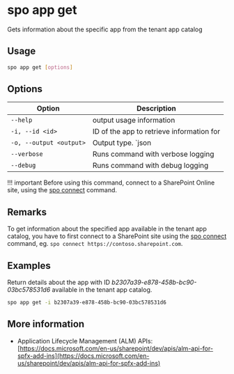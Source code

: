 # spo app get

Gets information about the specific app from the tenant app catalog

## Usage

```sh
spo app get [options]
```

## Options

Option|Description
------|-----------
`--help`|output usage information
`-i, --id <id>`|ID of the app to retrieve information for
`-o, --output <output>`|Output type. `json|text`. Default `text`
`--verbose`|Runs command with verbose logging
`--debug`|Runs command with debug logging

!!! important
    Before using this command, connect to a SharePoint Online site, using the [spo connect](../connect.md) command.

## Remarks

To get information about the specified app available in the tenant app catalog, you have to first connect to a SharePoint site using the
[spo connect](../connect.md) command, eg. `spo connect https://contoso.sharepoint.com`.

## Examples

Return details about the app with ID _b2307a39-e878-458b-bc90-03bc578531d6_ available in the tenant app catalog.

```sh
spo app get -i b2307a39-e878-458b-bc90-03bc578531d6
```

## More information

- Application Lifecycle Management (ALM) APIs: [https://docs.microsoft.com/en-us/sharepoint/dev/apis/alm-api-for-spfx-add-ins](https://docs.microsoft.com/en-us/sharepoint/dev/apis/alm-api-for-spfx-add-ins)